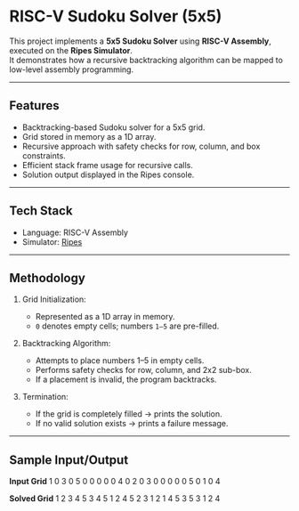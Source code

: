 # RISC-V Sudoku Solver (5x5)

This project implements a **5x5 Sudoku Solver** using **RISC-V Assembly**, executed on the **Ripes Simulator**.  
It demonstrates how a recursive backtracking algorithm can be mapped to low-level assembly programming.

---

## Features
- Backtracking-based Sudoku solver for a 5x5 grid.
- Grid stored in memory as a 1D array.
- Recursive approach with safety checks for row, column, and box constraints.
- Efficient stack frame usage for recursive calls.
- Solution output displayed in the Ripes console.

---

## Tech Stack
- Language: RISC-V Assembly  
- Simulator: [Ripes](https://github.com/mortbopet/Ripes)

---

## Methodology
1. Grid Initialization:  
   - Represented as a 1D array in memory.  
   - `0` denotes empty cells; numbers `1–5` are pre-filled.  

2. Backtracking Algorithm:  
   - Attempts to place numbers 1–5 in empty cells.  
   - Performs safety checks for row, column, and 2x2 sub-box.  
   - If a placement is invalid, the program backtracks.  

3. Termination:  
   - If the grid is completely filled → prints the solution.  
   - If no valid solution exists → prints a failure message.  

---

## Sample Input/Output

**Input Grid**
1 0 3 0 5
0 0 0 0 0
4 0 2 0 3
0 0 0 0 0
5 0 1 0 4

**Solved Grid**
1 2 3 4 5
3 4 5 1 2
4 5 2 3 1
2 1 4 5 3
5 3 1 2 4
